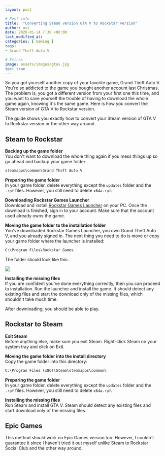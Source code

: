 ```yaml
---
layout: post

# Post info
title:  "Converting Steam version GTA V to Rockstar version"
author: avi
date: 2020-01-14 7:30 +08:00
last_modified_at:
categories: [ Gaming ]
tags:
- Grand Theft Auto V

# Extras
image: assets/images/gtav.jpg
toc: true
---
```


So you got yourself another copy of your favorite game, Grand Theft Auto V. You're so addicted to the game you bought another account last Christmas. The problem is, you got a different version from your first one this time, and you want to save yourself the trouble of having to download the whole game again, knowing it's the same game. Here is how you convert the Steam version of GTA V to Rockstar version.

The guide shows you exactly how to convert your Steam version of GTA V to Rockstar version or the other way around.

## Steam to Rockstar

 **Backing up the game folder**<br>
You don't want to download the whole thing again if you mess things up so go ahead and backup your game folder:
```cmd
steamapps\common\Grand Theft Auto V
```

**Preparing the game folder**<br>
In your game folder, delete everything except the `updates` folder and the `.rpf` files. However, you still need to delete `x64a.rpf`.

**Downloading Rockstar Games Launcher**<br>
Download and install <a href="https://socialclub.rockstargames.com/rockstar-games-launcher" target="blank">Rockstar Games Launcher</a> on your PC. Once the download is finished, sign in to your account. Make sure that the account used already owns the game.

**Moving the game folder to the installation folder**<br>
You've downloaded Rockstar Games Launcher, you own Grand Theft Auto V, and you already signed in. The next thing you need to do is move or copy your game folder where the launcher is installed:

```cmd
C:\Program Files\Rockstar Games
```
The folder should look like this:

![](https://i.imgur.com/y9ECbgl.png)

**Installing the missing files**<br>
If you are confident you've done everything correctly, then you can proceed to installation. Run the launcher and install the game. It should detect any existing files and start the download only of the missing files, which shouldn't take much time.

After downloading, you should be able to play.

## Rockstar to Steam

**Exit Steam**<br>
Before anything else, make sure you exit Steam. Right-click Steam on your system tray and click on Exit.

**Moving the game folder into the install directory**<br>
Copy the game folder into this directory:

```cmd
C:\Program Files (x86)\Steam\steamapps\common\
```
**Preparing the game folder**<br>
In your game folder, delete everything except the `updates` folder and the `.rpf` files. However, you still need to delete `x64a.rpf`.

**Installing the missing files**<br>
Run Steam and install GTA V. Steam should detect any existing files and start download only of the missing files.

## Epic Games

This method should work on Epic Games version too. However, I couldn't guarantee it since I haven't tried it out myself unlike Steam to Rockstar Social Club and the other way around.
